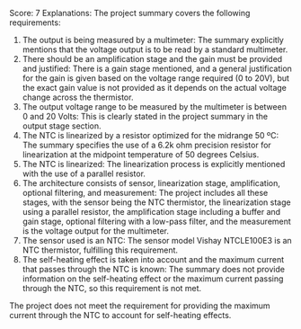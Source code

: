 Score: 7
Explanations: 
The project summary covers the following requirements:
1. The output is being measured by a multimeter: The summary explicitly mentions that the voltage output is to be read by a standard multimeter.
2. There should be an amplification stage and the gain must be provided and justified: There is a gain stage mentioned, and a general justification for the gain is given based on the voltage range required (0 to 20V), but the exact gain value is not provided as it depends on the actual voltage change across the thermistor.
3. The output voltage range to be measured by the multimeter is between 0 and 20 Volts: This is clearly stated in the project summary in the output stage section.
4. The NTC is linearized by a resistor optimized for the midrange 50 ºC: The summary specifies the use of a 6.2k ohm precision resistor for linearization at the midpoint temperature of 50 degrees Celsius.
5. The NTC is linearized: The linearization process is explicitly mentioned with the use of a parallel resistor.
6. The architecture consists of sensor, linearization stage, amplification, optional filtering, and measurement: The project includes all these stages, with the sensor being the NTC thermistor, the linearization stage using a parallel resistor, the amplification stage including a buffer and gain stage, optional filtering with a low-pass filter, and the measurement is the voltage output for the multimeter.
7. The sensor used is an NTC: The sensor model Vishay NTCLE100E3 is an NTC thermistor, fulfilling this requirement.
8. The self-heating effect is taken into account and the maximum current that passes through the NTC is known: The summary does not provide information on the self-heating effect or the maximum current passing through the NTC, so this requirement is not met.

The project does not meet the requirement for providing the maximum current through the NTC to account for self-heating effects.